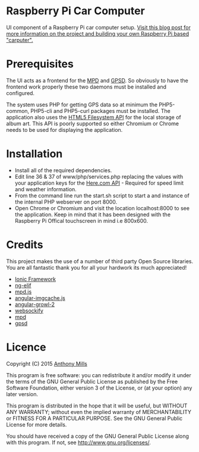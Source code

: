 # Raspberry Pi Car Computer 

UI component of a Raspberry Pi car computer setup. [Visit this blog post for more information on the project and building your own Raspberry Pi based "carputer".](https://www.development-cycle.com/2016/02/building-a-raspberry-pi-car-computer/)

# Prerequisites
The UI acts as a frontend for the [MPD](http://www.musicpd.org/) and [GPSD](http://www.catb.org/gpsd/). So obviously to have the frontend work properly these two daemons must be installed and configured.

The system uses PHP for getting GPS data so at minimum the PHP5-common, PHP5-cli and PHP5-curl packages must be installed. The application also uses the [HTML5 Filesystem API](http://www.html5rocks.com/en/tutorials/file/filesystem/) for the local storage of album art. This API is poorly supported so either Chromium or Chrome needs to be used for displaying the application.

# Installation

* Install all of the required dependencies.
* Edit line 36 & 37 of www/php/services.php replacing the values with your application keys for the [Here.com API](https://developer.here.com/plans/api/consumer-mapping) - Required for speed limit and weather information.
* From the command line run the start.sh script to start a and instance of the internal PHP webserver on port 8000.
* Open Chrome or Chromium and visit the location localhost:8000 to see the application. Keep in mind that it has been designed with the Raspberry Pi Offical touchscreen in mind i.e 800x600.

# Credits

This project makes the use of a number of third party Open Source libraries. You are all fantastic thank you for all your hardwork its much appreciated!

* [Ionic Framework](https://github.com/driftyco/ionic)
* [ng-elif](https://github.com/zachsnow/ng-elif)
* [mpd.js](https://github.com/bobboau/MPD.js)
* [angular-imgcache.js](https://github.com/jBenes/angular-imgcache.js)
* [angular-growl-2](https://github.com/JanStevens/angular-growl-2)
* [websockify](https://github.com/kanaka/websockify)
* [mpd](http://www.catb.org/gpsd/)
* [gpsd](http://www.musicpd.org/)

# Licence

Copyright (C) 2015 [Anthony Mills](http://www.anthony-mills.com)

This program is free software: you can redistribute it and/or modify
it under the terms of the GNU General Public License as published by
the Free Software Foundation, either version 3 of the License, or
(at your option) any later version.

This program is distributed in the hope that it will be useful,
but WITHOUT ANY WARRANTY; without even the implied warranty of
MERCHANTABILITY or FITNESS FOR A PARTICULAR PURPOSE.  See the
GNU General Public License for more details.

You should have received a copy of the GNU General Public License
along with this program.  If not, see <http://www.gnu.org/licenses/>.
